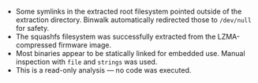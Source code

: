 - Some symlinks in the extracted root filesystem pointed outside of the extraction directory. Binwalk automatically redirected those to `/dev/null` for safety.
- The squashfs filesystem was successfully extracted from the LZMA-compressed firmware image.
- Most binaries appear to be statically linked for embedded use. Manual inspection with `file` and `strings` was used.
- This is a read-only analysis — no code was executed.
